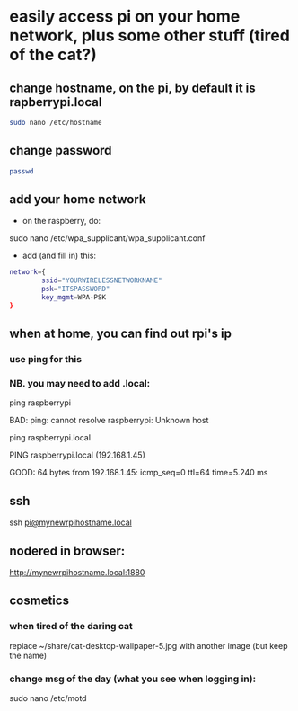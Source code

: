 # easily access pi on your home network, plus some other stuff (tired of the cat?)


## change hostname, on the pi, by default it is rapberrypi.local

```bash
sudo nano /etc/hostname
```

## change password
```bash
passwd
```

## add your home network
* on the raspberry, do:

sudo nano /etc/wpa_supplicant/wpa_supplicant.conf 

* add (and fill in) this:
```bash
network={
        ssid="YOURWIRELESSNETWORKNAME"
        psk="ITSPASSWORD"
        key_mgmt=WPA-PSK
}
```



## when at home, you can find out rpi's ip
### use ping for this
### NB. you may need to add .local:

ping raspberrypi

BAD: ping: cannot resolve raspberrypi: Unknown host

ping raspberrypi.local

PING raspberrypi.local (192.168.1.45)

GOOD: 64 bytes from 192.168.1.45: icmp_seq=0 ttl=64 time=5.240 ms



## ssh

ssh pi@mynewrpihostname.local

## nodered in browser:

http://mynewrpihostname.local:1880







## cosmetics
### when tired of the daring cat
replace ~/share/cat-desktop-wallpaper-5.jpg with another image (but keep the name)

### change msg of the day (what you see when logging in):

sudo nano /etc/motd
